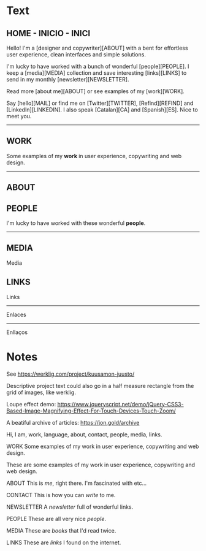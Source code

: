 
# Text

## HOME - INICIO - INICI

Hello! I'm a [designer and copywriter][ABOUT] with a bent for effortless user experience, clean interfaces and simple solutions.

I'm lucky to have worked with a bunch of wonderful [people][PEOPLE]. I keep a [media][MEDIA] collection and save interesting [links][LINKS] to send in my monthly [newsletter][NEWSLETTER].

Read more [about me][ABOUT] or see examples of my [work][WORK].

Say [hello][MAIL] or find me on [Twitter][TWITTER], [Refind][REFIND] and [LinkedIn][LINKEDIN]. I also speak [Catalan][CA] and [Spanish][ES]. Nice to meet you.


---

## WORK

Some examples of my **work** in user experience, copywriting and web design.

---

## ABOUT



## PEOPLE

I'm lucky to have worked with these wonderful **people**.

---

## MEDIA

Media

## LINKS

Links

---

Enlaces

---

Enllaços


# Notes


See https://werklig.com/project/kuusamon-juusto/

Descriptive project text could also go in a half measure rectangle from the grid of images, like werklig.

Loupe effect demo: https://www.jqueryscript.net/demo/jQuery-CSS3-Based-Image-Magnifying-Effect-For-Touch-Devices-Touch-Zoom/

A beatiful archive of articles: https://jon.gold/archive



Hi, I am, work, language, about, contact, people, media, links.


WORK
Some examples of my work in user experience, copywriting and web design.

These are some examples of my work in user experience, copywriting and web design.


ABOUT
This is _me_, right there. I'm fascinated with etc…

CONTACT
This is how you can _write_ to me.

NEWSLETTER
A _newsletter_ full of wonderful links.

PEOPLE
These are all very nice _people_.

MEDIA
These are _books_ that I'd read twice.

LINKS
These are _links_ I found on the internet.
